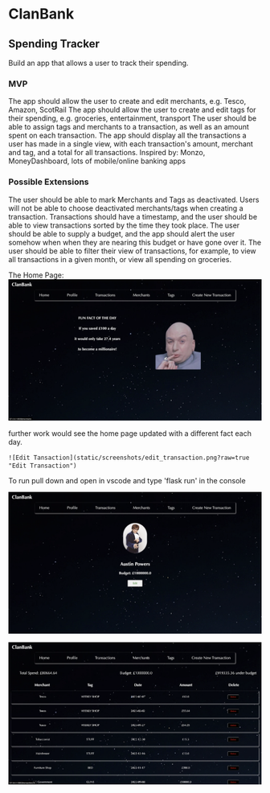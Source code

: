  # ClanBank

## Spending Tracker
Build an app that allows a user to track their spending.

### MVP
The app should allow the user to create and edit merchants, e.g. Tesco, Amazon, ScotRail
The app should allow the user to create and edit tags for their spending, e.g. groceries, entertainment, transport
The user should be able to assign tags and merchants to a transaction, as well as an amount spent on each transaction.
The app should display all the transactions a user has made in a single view, with each transaction's amount, merchant and tag, and a total for all transactions.
Inspired by:
Monzo, MoneyDashboard, lots of mobile/online banking apps

### Possible Extensions
The user should be able to mark Merchants and Tags as deactivated. Users will not be able to choose deactivated merchants/tags when creating a transaction.
Transactions should have a timestamp, and the user should be able to view transactions sorted by the time they took place.
The user should be able to supply a budget, and the app should alert the user somehow when when they are nearing this budget or have gone over it.
The user should be able to filter their view of transactions, for example, to view all transactions in a given month, or view all spending on groceries.





The Home Page:
![Home page](static/screenshots/home_page.png?raw=true "Home Page")

further work would see the home page updated with a different fact each day.



    

   

    ![Edit Tansaction](static/screenshots/edit_transaction.png?raw=true "Edit Transaction")



To run pull down and open in vscode and type 'flask run' in the console







![Profile Page](static/screenshots/profile.png?raw=true "Profile Page")



![Transactions](static/screenshots/transactions.png?raw=true "Transactions")

